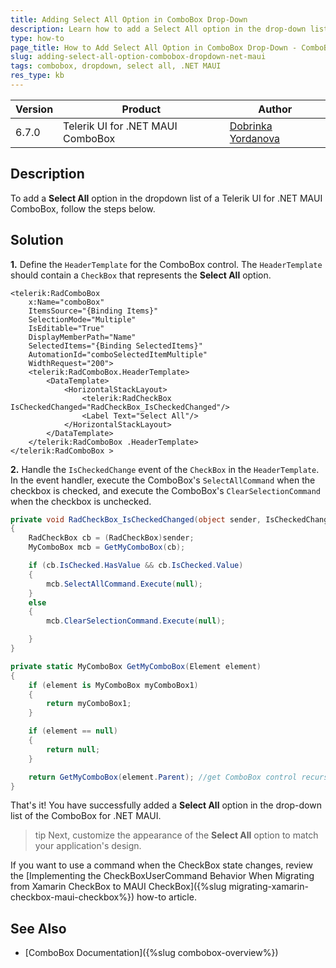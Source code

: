 ```yaml
---
title: Adding Select All Option in ComboBox Drop-Down
description: Learn how to add a Select All option in the drop-down list of a ComboBox for .NET MAUI.
type: how-to
page_title: How to Add Select All Option in ComboBox Drop-Down - ComboBox for .NET MAUI
slug: adding-select-all-option-combobox-dropdown-net-maui
tags: combobox, dropdown, select all, .NET MAUI
res_type: kb
---
```


| Version | Product | Author | 
| --- | --- | ---- | 
| 6.7.0 | Telerik UI for .NET MAUI ComboBox | [Dobrinka Yordanova](https://www.telerik.com/blogs/author/dobrinka-yordanova)| 


## Description

To add a **Select All** option in the dropdown list of a Telerik UI for .NET MAUI ComboBox, follow the steps below.

## Solution

**1.** Define the `HeaderTemplate` for the ComboBox control. The `HeaderTemplate` should contain a `CheckBox` that represents the **Select All** option.

```XAML
<telerik:RadComboBox 
    x:Name="comboBox"
    ItemsSource="{Binding Items}"
    SelectionMode="Multiple"
    IsEditable="True"
    DisplayMemberPath="Name"
    SelectedItems="{Binding SelectedItems}"
    AutomationId="comboSelectedItemMultiple"
    WidthRequest="200">
    <telerik:RadComboBox.HeaderTemplate>
        <DataTemplate>
            <HorizontalStackLayout>
                <telerik:RadCheckBox IsCheckedChanged="RadCheckBox_IsCheckedChanged"/>
                <Label Text="Select All"/>
            </HorizontalStackLayout>
        </DataTemplate>
    </telerik:RadComboBox .HeaderTemplate>
</telerik:RadComboBox >
```

**2.** Handle the `IsCheckedChange` event of the `CheckBox` in the `HeaderTemplate`. In the event handler, execute the ComboBox's `SelectAllCommand` when the checkbox is checked, and execute the ComboBox's `ClearSelectionCommand` when the checkbox is unchecked.

```C#
private void RadCheckBox_IsCheckedChanged(object sender, IsCheckedChangedEventArgs e)
{
    RadCheckBox cb = (RadCheckBox)sender;
    MyComboBox mcb = GetMyComboBox(cb);

    if (cb.IsChecked.HasValue && cb.IsChecked.Value)
    {
        mcb.SelectAllCommand.Execute(null);
    }
    else
    {
        mcb.ClearSelectionCommand.Execute(null);

    }
}

private static MyComboBox GetMyComboBox(Element element)
{
    if (element is MyComboBox myComboBox1)
    {
        return myComboBox1;
    }

    if (element == null)
    {
        return null;
    }

    return GetMyComboBox(element.Parent); //get ComboBox control recursively
}
```

That's it! You have successfully added a **Select All** option in the drop-down list of the ComboBox for .NET MAUI.

>tip Next, customize the appearance of the **Select All** option to match your application's design.

If you want to use a command when the CheckBox state changes, review the [Implementing the CheckBoxUserCommand Behavior When Migrating from Xamarin CheckBox to MAUI CheckBox]({%slug migrating-xamarin-checkbox-maui-checkbox%}) how-to article. 

## See Also

- [ComboBox Documentation]({%slug combobox-overview%})